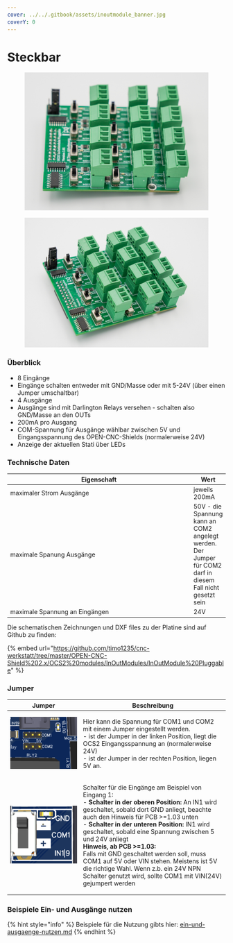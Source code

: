 ```yaml
---
cover: ../../.gitbook/assets/inoutmodule_banner.jpg
coverY: 0
---
```


# Steckbar

<div>

<figure><img src="../../.gitbook/assets/io pluggable-4-1200px.jpg" alt=""><figcaption></figcaption></figure>

 

<figure><img src="../../.gitbook/assets/io pluggable-1200px.jpg" alt=""><figcaption></figcaption></figure>

</div>

### Überblick

* 8 Eingänge
* Eingänge schalten entweder mit GND/Masse oder mit 5-24V (über einen Jumper umschaltbar)
* 4 Ausgänge
* Ausgänge sind mit Darlington Relays versehen - schalten also GND/Masse an den OUTs
* 200mA pro Ausgang
* COM-Spannung für Ausgänge wählbar zwischen 5V und Eingangsspannung des OPEN-CNC-Shields (normalerweise 24V)
* Anzeige der aktuellen Stati über LEDs

### Technische Daten

<table><thead><tr><th width="421">Eigenschaft</th><th>Wert</th></tr></thead><tbody><tr><td>maximaler Strom Ausgänge</td><td>jeweils 200mA</td></tr><tr><td>maximale Spanung Ausgänge</td><td>50V -  die Spannung kann an COM2 angelegt werden. Der Jumper für COM2 darf in diesem Fall nicht gesetzt sein</td></tr><tr><td>maximale Spannung an Eingängen </td><td>24V</td></tr></tbody></table>

Die schematischen Zeichnungen und DXF files zu der Platine sind auf Github zu finden:

{% embed url="https://github.com/timo1235/cnc-werkstatt/tree/master/OPEN-CNC-Shield%202.x/OCS2%20modules/InOutModules/InOutModule%20Pluggable" %}

### Jumper

| Jumper                                                                                | Beschreibung                                                                                                                                                                                                                                                                                                                                                                                                                                                                                                                                                                                    |
| ------------------------------------------------------------------------------------- | ----------------------------------------------------------------------------------------------------------------------------------------------------------------------------------------------------------------------------------------------------------------------------------------------------------------------------------------------------------------------------------------------------------------------------------------------------------------------------------------------------------------------------------------------------------------------------------------------- |
| <img src="../../.gitbook/assets/spring_relay_jumper.png" alt="" data-size="original"> | <p>Hier kann die Spannung für COM1 und COM2 mit einem Jumper eingestellt werden.<br>- ist der Jumper in der linken Position, liegt die OCS2 Eingangsspannung an (normalerweise 24V)<br>- ist der Jumper in der rechten Position, liegen 5V an. <br></p>                                                                                                                                                                                                                                                                                                                                         |
| <img src="../../.gitbook/assets/spring_switch.png" alt="" data-size="original">       | <p>Schalter für die Eingänge am Beispiel von Eingang 1:<br>- <strong>Schalter in der oberen Position:</strong> An IN1 wird geschaltet, sobald dort GND anliegt, beachte auch den Hinweis für PCB >=1.03 unten<br>- <strong>Schalter in der unteren Position:</strong> IN1 wird geschaltet, sobald eine Spannung zwischen 5 und 24V anliegt<br><strong>Hinweis, ab PCB >=1.03:</strong><br>Falls mit GND geschaltet werden soll, muss COM1 auf 5V oder VIN stehen. Meistens ist 5V die richtige Wahl. Wenn z.b. ein 24V NPN Schalter genutzt wird, sollte COM1 mit VIN(24V) gejumpert werden</p> |

### Beispiele Ein- und Ausgänge nutzen

{% hint style="info" %}
Beispiele für die Nutzung gibts hier: [ein-und-ausgaenge-nutzen.md](../guides-zubehoer/ein-und-ausgaenge-nutzen.md "mention")
{% endhint %}
